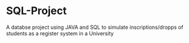 # SQL-Project
A databse project using JAVA and SQL to simulate inscriptions/dropps of students as a register system in a University
